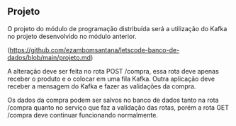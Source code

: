 ## Projeto

O projeto do módulo de programação distribuída será a utilização do Kafka no projeto desenvolvido no módulo anterior. 

(https://github.com/ezambomsantana/letscode-banco-de-dados/blob/main/projeto.md)

A alteração deve ser feita no rota POST /compra, essa rota deve apenas receber o produto e o colocar em uma fila Kafka. Outra aplicação deve receber 
a mensagem do Kafka e fazer as validações da compra. 

Os dados da compra podem ser salvos no banco de dados tanto na rota /compra quanto no serviço que faz a validação das rotas, porém a rota GET /compra deve 
continuar funcionando normalmente.
